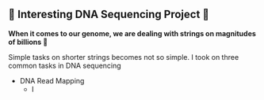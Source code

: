 ## 🧬 Interesting DNA Sequencing Project 🧬

**When it comes to our genome, we are dealing with strings on magnitudes of billions 🤯**

Simple tasks on shorter strings becomes not so simple. I took on three common tasks in DNA sequencing

- DNA Read Mapping
  - I
